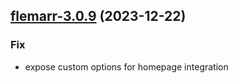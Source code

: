 

## [flemarr-3.0.9](https://github.com/truecharts/charts/compare/flemarr-3.0.8...flemarr-3.0.9) (2023-12-22)

### Fix

- expose custom options for homepage integration
  
  